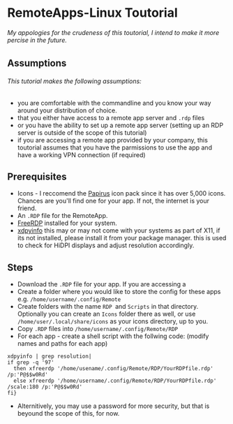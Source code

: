 # RemoteApps-Linux Toutorial
###### My appologies for the crudeness of this toutorial, I intend to make it more percise in the future.
## Assumptions
###### This tutorial makes the following assumptions: 
* you are comfortable with the commandline and you know your way around your distribution of choice.
* that you either have access to a remote app server and `.rdp` files
* or you have the ability to set up a remote app server (setting up an RDP server is outside of the scope of this tutorial)
* if you are accessing a remote app provided by your company, this toutorial assumes that you have the parmissions to use the app and have a working VPN connection (if required)

## Prerequisites
* Icons - I reccomend the [Papirus](https://www.gnome-look.org/s/Gnome/p/1166289)  icon pack since it has over 5,000 icons. Chances are you'll find one for your app. If not, the internet is your friend. 
* An `.RDP` file for the RemoteApp. 
* [FreeRDP](https://www.freerdp.com/) installed for your system.
* [xdpyinfo](https://docs.oracle.com/cd/E36784_01/html/E36870/xdpyinfo-1.html) this may or may not come with your systems as part of X11, if its not installed, please install it from your package manager. this is used to check for HiDPI displays and adjust resolution accordingly.

## Steps
* Download the `.RDP` file for your app. If you are accessing a 
* Create a folder where you would like to store the config for these apps e.g. `/home/username/.config/Remote`
* Create folders with the name `RDP `and `Scripts` in that directory. Optionally you can create an `Icons` folder there as well, or use `/home/user/.local/share/icons` as your icons directory, up to you.
* Copy `.RDP` files into `/home/username/.config/Remote/RDP`
* For each app - create a shell script with the follwing code: (modify names and paths for each app)
```{Bash}<space>{#!/bin/bash
xdpyinfo | grep resolution|
if grep -q '97'
  then xfreerdp '/home/usename/.config/Remote/RDP/YourRDPfile.rdp' /p:'P@$$w0Rd'
  else xfreerdp '/home/username/.config/Remote/RDP/YourRDPfile.rdp' /scale:180 /p:'P@$$w0Rd'
fi}
```
  * Alternitively, you may use a password for more security, but that is beyound the scope of this, for now.
